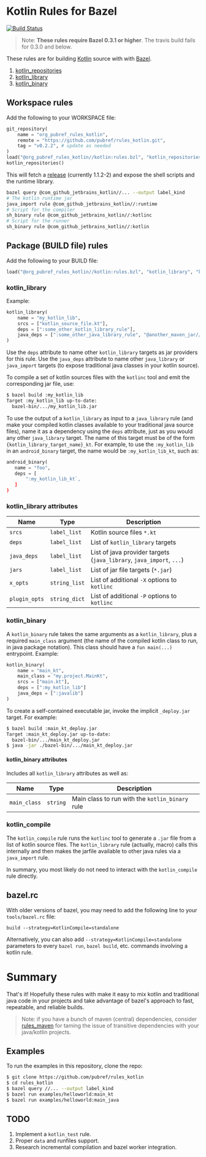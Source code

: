 # Kotlin Rules for Bazel
[![Build Status](https://travis-ci.org/pubref/rules_kotlin.svg?branch=master)](https://travis-ci.org/pubref/rules_kotlin)

> Note: **These rules require Bazel 0.3.1 or higher**.  The travis
> build fails for 0.3.0 and below.

These rules are for building [Kotlin][kotlin] source with with
[Bazel][bazel].

1. [kotlin_repositories](#kotlin_repositories)
1. [kotlin_library](#kotlin_library)
1. [kotlin_binary](#kotlin_binary)

## Workspace rules

Add the following to your WORKSPACE file:

```python
git_repository(
    name = "org_pubref_rules_kotlin",
    remote = "https://github.com/pubref/rules_kotlin.git",
    tag = "v0.2.2", # update as needed
)
load("@org_pubref_rules_kotlin//kotlin:rules.bzl", "kotlin_repositories")
kotlin_repositories()
```

This will fetch a
[release](https://github.com/JetBrains/kotlin/releases) (currently
1.1.2-2) and expose the shell scripts and the runtime library.

```sh
bazel query @com_github_jetbrains_kotlin//... --output label_kind
# The kotlin runtime jar
java_import rule @com_github_jetbrains_kotlin//:runtime
# Script for the compiler
sh_binary rule @com_github_jetbrains_kotlin//:kotlinc
# Script for the runner
sh_binary rule @com_github_jetbrains_kotlin//:kotlin
```

## Package (BUILD file) rules

Add the following to your BUILD file:

```python
load("@org_pubref_rules_kotlin//kotlin:rules.bzl", "kotlin_library", "kotlin_binary")
```

### kotlin_library

Example:

```python
kotlin_library(
    name = "my_kotlin_lib",
    srcs = ["kotlin_source_file.kt"],
    deps = [":some_other_kotlin_library_rule"],
    java_deps = [":some_other_java_library_rule", "@another_maven_jar//jar"],
)
```

Use the `deps` attribute to name other `kotlin_library` targets as jar
providers for this rule.  Use the `java_deps` attribute to name other
`java_library` or `java_import` targets (to expose traditional java
classes in your kotlin source).

To compile a set of kotlin sources files with the `kotlinc` tool and
emit the corresponding jar file, use:

```sh
$ bazel build :my_kotlin_lib
Target :my_kotlin_lib up-to-date:
  bazel-bin/.../my_kotlin_lib.jar
```

To use the output of a `kotlin_library` as input to a `java_library`
rule (and make your compiled kotlin classes available to your
traditional java source files), name it as a dependency using the
`deps` attribute, just as you would any other `java_library` target.
The name of this target must be of the form
`{kotlin_library_target_name}_kt`.  For example, to use the
`:my_kotlin_lib` in an `android_binary` target, the name would be
`:my_kotlin_lib_kt`, such as:

```python
android_binary(
   name = "foo",
   deps = [
       ":my_kotlin_lib_kt`,
   ]
)
```

### kotlin_library attributes

| Name | Type | Description |
| --- | --- | --- |
| `srcs` | `label_list` | Kotlin source files `*.kt` |
| `deps` | `label_list` | List of `kotlin_library` targets |
| `java_deps` | `label_list` | List of java provider targets (`java_library`, `java_import`, `...`) |
| `jars` | `label_list` | List of jar file targets (`*.jar`) |
| `x_opts` | `string_list` | List of additional `-X` options to `kotlinc` |
| `plugin_opts` | `string_dict` | List of additional `-P` options to `kotlinc` |


### kotlin_binary

A `kotlin_binary` rule takes the same arguments as a `kotlin_library`,
plus a required `main_class` argument (the name of the compiled kotlin
class to run, in java package notation).  This class should have a
`fun main(...)` entrypoint.  Example:

```python
kotlin_binary(
    name = "main_kt",
    main_class = "my.project.MainKt",
    srcs = ["main.kt"],
    deps = [":my_kotlin_lib"]
    java_deps = [":javalib"]
)
```

To create a self-contained executable jar, invoke the implicit
`_deploy.jar` target. For example:

```sh
$ bazel build :main_kt_deploy.jar
Target :main_kt_deploy.jar up-to-date:
  bazel-bin/.../main_kt_deploy.jar
$ java -jar ./bazel-bin/.../main_kt_deploy.jar
```

#### kotlin_binary attributes

Includes all `kotlin_library` attributes as well as:

| Name | Type | Description |
| --- | --- | --- |
| `main_class` | `string` | Main class to run with the `kotlin_binary` rule |


### kotlin_compile

The `kotlin_compile` rule runs the `kotlinc` tool to generate a `.jar`
file from a list of kotlin source files.  The `kotlin_library` rule
(actually, macro) calls this internally and then makes the jarfile
available to other java rules via a `java_import` rule.

In summary, you most likely do not need to interact with the
`kotlin_compile` rule directly.


## bazel.rc

With older versions of bazel, you may need to add the following line
to your `tools/bazel.rc` file:

```
build --strategy=KotlinCompile=standalone
```

Alternatively, you can also add `--strategy=KotlinCompile=standalone`
parameters to every `bazel run`, `bazel build`, etc. commands
involving a kotlin rule.

# Summary

That's it!  Hopefully these rules with make it easy to mix kotlin and
traditional java code in your projects and take advantage of bazel's
approach to fast, repeatable, and reliable builds.

> Note: if you have a bunch of maven (central) dependencies, consider
> [rules_maven](https://github.com/pubref/rules_maven) for taming the
> issue of transitive dependencies with your java/kotlin projects.

## Examples

To run the examples in this repository, clone the repo:

```sh
$ git clone https://github.com/pubref/rules_kotlin
$ cd rules_kotlin
$ bazel query //... --output label_kind
$ bazel run examples/helloworld:main_kt
$ bazel run examples/helloworld:main_java
```

## TODO

1. Implement a `kotlin_test` rule.
2. Proper `data` and runfiles support.
3. Research incremental compilation and bazel worker integration.

[bazel]: http://www.bazel.io
[kotlin]: http://www.kotlinlang.org
